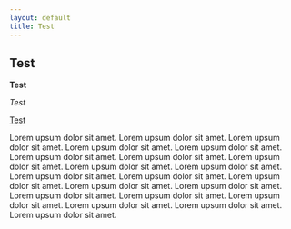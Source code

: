 ```yaml
---
layout: default
title: Test
---
```


## Test

**Test**

*Test*

[Test](Test.ru)

Lorem upsum dolor sit amet. Lorem upsum dolor sit amet. Lorem upsum dolor sit amet. Lorem upsum dolor sit amet. Lorem upsum dolor sit amet. Lorem upsum dolor sit amet. Lorem upsum dolor sit amet. Lorem upsum dolor sit amet. Lorem upsum dolor sit amet. Lorem upsum dolor sit amet. Lorem upsum dolor sit amet. Lorem upsum dolor sit amet. Lorem upsum dolor sit amet. Lorem upsum dolor sit amet. Lorem upsum dolor sit amet. Lorem upsum dolor sit amet. Lorem upsum dolor sit amet. Lorem upsum dolor sit amet. Lorem upsum dolor sit amet. Lorem upsum dolor sit amet. Lorem upsum dolor sit amet. 

